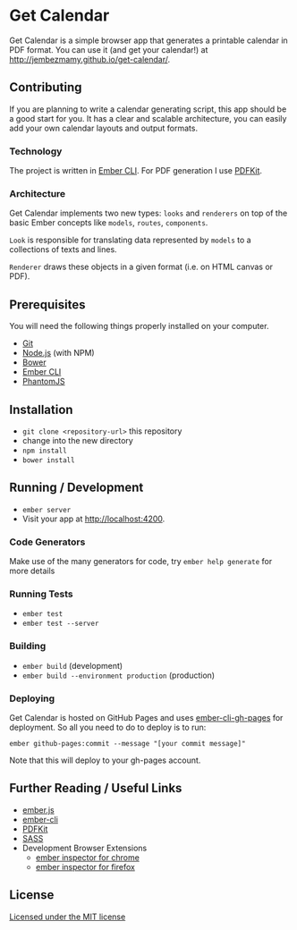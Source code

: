 # Get Calendar

Get Calendar is a simple browser app that generates a printable calendar in PDF format. You can use it (and get your calendar!) at http://jembezmamy.github.io/get-calendar/.

## Contributing

If you are planning to write a calendar generating script, this app should be a good start for you. It has a clear and scalable architecture, you can easily add your own calendar layouts and output formats.

### Technology

The project is written in [Ember CLI](http://www.ember-cli.com/). For PDF generation I use [PDFKit](http://pdfkit.org/).

### Architecture

Get Calendar implements two new types: `looks` and `renderers` on top of the basic Ember concepts like `models`, `routes`, `components`.

`Look` is responsible for translating data represented by `models` to a collections of texts and lines.

`Renderer` draws these objects in a given format (i.e. on HTML canvas or PDF).

## Prerequisites

You will need the following things properly installed on your computer.

* [Git](http://git-scm.com/)
* [Node.js](http://nodejs.org/) (with NPM)
* [Bower](http://bower.io/)
* [Ember CLI](http://www.ember-cli.com/)
* [PhantomJS](http://phantomjs.org/)

## Installation

* `git clone <repository-url>` this repository
* change into the new directory
* `npm install`
* `bower install`

## Running / Development

* `ember server`
* Visit your app at [http://localhost:4200](http://localhost:4200).

### Code Generators

Make use of the many generators for code, try `ember help generate` for more details

### Running Tests

* `ember test`
* `ember test --server`

### Building

* `ember build` (development)
* `ember build --environment production` (production)

### Deploying

Get Calendar is hosted on GitHub Pages and uses [ember-cli-gh-pages](https://github.com/poetic/ember-cli-github-pages) for deployment. So all you need to do to deploy is to run:

```
ember github-pages:commit --message "[your commit message]"
```

Note that this will deploy to your gh-pages account.

## Further Reading / Useful Links

* [ember.js](http://emberjs.com/)
* [ember-cli](http://www.ember-cli.com/)
* [PDFKit](http://pdfkit.org/)
* [SASS](http://sass-lang.com/)
* Development Browser Extensions
  * [ember inspector for chrome](https://chrome.google.com/webstore/detail/ember-inspector/bmdblncegkenkacieihfhpjfppoconhi)
  * [ember inspector for firefox](https://addons.mozilla.org/en-US/firefox/addon/ember-inspector/)

## License

[Licensed under the MIT license](https://github.com/jembezmamy/get-calendar/blob/master/LICENSE)
